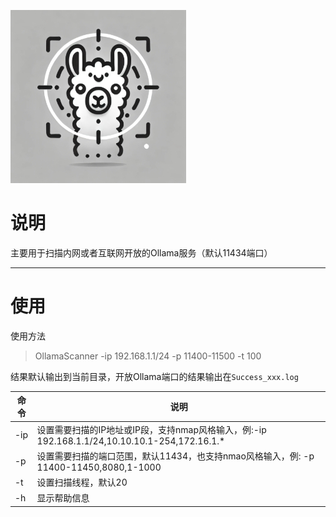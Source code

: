![alt Icon](https://github.com/xiao-k8/OllamaScanner/blob/main/image/icon_small.jpg#pig_center)
# 说明

主要用于扫描内网或者互联网开放的Ollama服务（默认11434端口）

---
# 使用

使用方法
> OllamaScanner -ip 192.168.1.1/24 -p 11400-11500 -t 100

结果默认输出到当前目录，开放Ollama端口的结果输出在`Success_xxx.log`

| 命令  | 说明                                                                        |
| --- | ------------------------------------------------------------------------- |
| -ip | 设置需要扫描的IP地址或IP段，支持nmap风格输入，例:-ip 192.168.1.1/24,10.10.10.1-254,172.16.1.* |
| -p  | 设置需要扫描的端口范围，默认11434，也支持nmao风格输入，例: -p 11400-11450,8080,1-1000             |
| -t  | 设置扫描线程，默认20                                                               |
| -h  | 显示帮助信息                                                                    |
